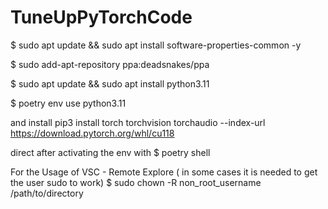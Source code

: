 # TuneUpPyTorchCode

$ sudo apt update && sudo apt install software-properties-common -y


$ sudo add-apt-repository ppa:deadsnakes/ppa 

$ sudo apt update && sudo apt install python3.11 

$ poetry env use python3.11  

and install 
pip3 install torch torchvision torchaudio --index-url https://download.pytorch.org/whl/cu118

direct after activating the env with $ poetry shell


For the Usage of VSC - Remote Explore 
( in some cases it is needed to get the user sudo to work)
$ sudo chown -R non_root_username /path/to/directory